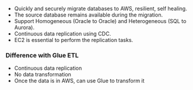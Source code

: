 - Quickly and securely migrate databases to AWS, resilient, self healing.
- The source database remains available during the migration.
- Support Homogeneous (Oracle to Oracle) and Heterogeneous (SQL to Aurora).
- Continuous data replication using CDC.
- EC2 is essential to perform the replication tasks.


### Difference with Glue ETL
- Continuous data replication
- No data transformation
- Once the data is in AWS, can use Glue to transform it